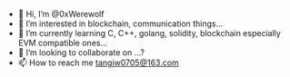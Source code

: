- 👋 Hi, I’m @0xWerewolf
- 👀 I’m interested in blockchain, communication things...
- 🌱 I’m currently learning C, C++, golang, solidity, blockchain especially EVM compatible ones...
- 💞️ I’m looking to collaborate on ...?
- 📫 How to reach me tangjw0705@163.com

<!---
0xWerewolf/0xWerewolf is a ✨ special ✨ repository because its `README.md` (this file) appears on your GitHub profile.
You can click the Preview link to take a look at your changes.
--->
